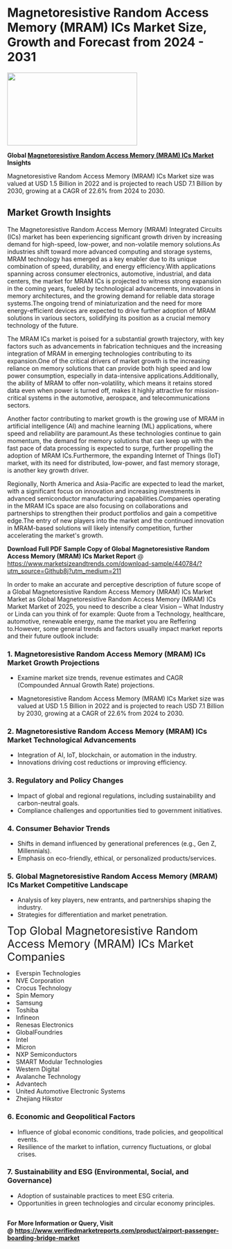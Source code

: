 <H1>Magnetoresistive Random Access Memory (MRAM) ICs Market Size, Growth and Forecast from 2024 - 2031</H1><img class="aligncenter size-medium wp-image-584254" src="https://thirdeyenews.in/wp-content/uploads/2024/09/Global-Market-Research-300x168.jpeg" alt="" width="300" height="168" /><p><strong>Global&nbsp;<a href="https://www.marketsizeandtrends.com/download-sample/440784/?utm_source=Github8j?utm_medium=211">Magnetoresistive Random Access Memory (MRAM) ICs Market</a> Insights</strong></p><p>Magnetoresistive Random Access Memory (MRAM) ICs Market size was valued at USD 1.5 Billion in 2022 and is projected to reach USD 7.1 Billion by 2030, growing at a CAGR of 22.6% from 2024 to 2030.</p><p><h2>Market Growth Insights</h2> <p>The Magnetoresistive Random Access Memory (MRAM) Integrated Circuits (ICs) market has been experiencing significant growth driven by increasing demand for high-speed, low-power, and non-volatile memory solutions.As industries shift toward more advanced computing and storage systems, MRAM technology has emerged as a key enabler due to its unique combination of speed, durability, and energy efficiency.With applications spanning across consumer electronics, automotive, industrial, and data centers, the market for MRAM ICs is projected to witness strong expansion in the coming years, fueled by technological advancements, innovations in memory architectures, and the growing demand for reliable data storage systems.The ongoing trend of miniaturization and the need for more energy-efficient devices are expected to drive further adoption of MRAM solutions in various sectors, solidifying its position as a crucial memory technology of the future.</p> <p>The MRAM ICs market is poised for a substantial growth trajectory, with key factors such as advancements in fabrication techniques and the increasing integration of MRAM in emerging technologies contributing to its expansion.One of the critical drivers of market growth is the increasing reliance on memory solutions that can provide both high speed and low power consumption, especially in data-intensive applications.Additionally, the ability of MRAM to offer non-volatility, which means it retains stored data even when power is turned off, makes it highly attractive for mission-critical systems in the automotive, aerospace, and telecommunications sectors.</p> <p>Another factor contributing to market growth is the growing use of MRAM in artificial intelligence (AI) and machine learning (ML) applications, where speed and reliability are paramount.As these technologies continue to gain momentum, the demand for memory solutions that can keep up with the fast pace of data processing is expected to surge, further propelling the adoption of MRAM ICs.Furthermore, the expanding Internet of Things (IoT) market, with its need for distributed, low-power, and fast memory storage, is another key growth driver.</p> <p>Regionally, North America and Asia-Pacific are expected to lead the market, with a significant focus on innovation and increasing investments in advanced semiconductor manufacturing capabilities.Companies operating in the MRAM ICs space are also focusing on collaborations and partnerships to strengthen their product portfolios and gain a competitive edge.The entry of new players into the market and the continued innovation in MRAM-based solutions will likely intensify competition, further accelerating the market's growth.</p> <p><span class=""><strong>Download Full PDF Sample Copy of Global Magnetoresistive Random Access Memory (MRAM) ICs Market Report</strong> @ <a href="https://www.marketsizeandtrends.com/download-sample/440784/?utm_source=Github8j?utm_medium=211" target="_blank">https://www.marketsizeandtrends.com/download-sample/440784/?utm_source=Github8j?utm_medium=211</a></span></p><p>In order to make an accurate and perceptive description of future scope of a Global&nbsp;Magnetoresistive Random Access Memory (MRAM) ICs Market Market as Global&nbsp;Magnetoresistive Random Access Memory (MRAM) ICs Market Market of 2025, you need to describe a clear Vision &ndash; What Industry or Linda can you think of for example: Quote from a Technology, healthcare, automotive, renewable energy, name the market you are Reffering to.However, some general trends and factors usually impact market reports and their future outlook include:</p><h3>1.&nbsp;<strong>Magnetoresistive Random Access Memory (MRAM) ICs Market Growth Projections</strong></h3><ul><li>Examine market size trends, revenue estimates and CAGR (Compounded Annual Growth Rate) projections.</li><li><p>Magnetoresistive Random Access Memory (MRAM) ICs Market size was valued at USD 1.5 Billion in 2022 and is projected to reach USD 7.1 Billion by 2030, growing at a CAGR of 22.6% from 2024 to 2030.</p></li></ul><h3>2.&nbsp;<strong>Magnetoresistive Random Access Memory (MRAM) ICs Market Technological Advancements</strong></h3><ul><li>Integration of AI, IoT, blockchain, or automation in the industry.</li><li>Innovations driving cost reductions or improving efficiency.</li></ul><h3>3.&nbsp;<strong>Regulatory and Policy Changes</strong></h3><ul><li>Impact of global and regional regulations, including sustainability and carbon-neutral goals.</li><li>Compliance challenges and opportunities tied to government initiatives.</li></ul><h3>4.&nbsp;<strong>Consumer Behavior Trends</strong></h3><ul><li>Shifts in demand influenced by generational preferences (e.g., Gen Z, Millennials).</li><li>Emphasis on eco-friendly, ethical, or personalized products/services.</li></ul><h3>5.&nbsp;<strong>Global Magnetoresistive Random Access Memory (MRAM) ICs Market Competitive Landscape</strong></h3><ul><li>Analysis of key players, new entrants, and partnerships shaping the industry.</li><li>Strategies for differentiation and market penetration.</li></ul><p data-pm-slice="1 1 []"><span style="color: inherit; font-family: inherit; font-size: 25px;">Top Global Magnetoresistive Random Access Memory (MRAM) ICs Market Companies</span></p><div class="" data-test-id=""><p><li>Everspin Technologies</li><li> NVE Corporation</li><li> Crocus Technology</li><li> Spin Memory</li><li> Samsung</li><li> Toshiba</li><li> Infineon</li><li> Renesas Electronics</li><li> GlobalFoundries</li><li> Intel</li><li> Micron</li><li> NXP Semiconductors</li><li> SMART Modular Technologies</li><li> Western Digital</li><li> Avalanche Technology</li><li> Advantech</li><li> United Automotive Electronic Systems</li><li> Zhejiang Hikstor</li></p></div><h3>6.&nbsp;<strong>Economic and Geopolitical Factors</strong></h3><ul><li>Influence of global economic conditions, trade policies, and geopolitical events.</li><li>Resilience of the market to inflation, currency fluctuations, or global crises.</li></ul><h3>7.&nbsp;<strong>Sustainability and ESG (Environmental, Social, and Governance)</strong></h3><ul><li>Adoption of sustainable practices to meet ESG criteria.</li><li>Opportunities in green technologies and circular economy principles.</li></ul><h2><strong style="font-size: 14px;">For More Information or Query, Visit @&nbsp;</strong><a style="background-color: #ffffff; font-size: 14px;" href="https://www.marketsizeandtrends.com/report/magnetoresistive-random-access-memory-mram-ics-market/" target="_blank">https://www.verifiedmarketreports.com/product/airport-passenger-boarding-bridge-market</a></h2>